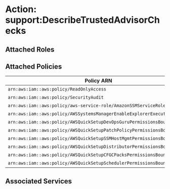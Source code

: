 # Action: support:DescribeTrustedAdvisorChecks

## Attached Roles

## Attached Policies

| Policy ARN | Policy Name |
|------------|-------------|
| `arn:aws:iam::aws:policy/ReadOnlyAccess` | [ReadOnlyAccess](../policies.md#readonlyaccess) |
| `arn:aws:iam::aws:policy/SecurityAudit` | [SecurityAudit](../policies.md#securityaudit) |
| `arn:aws:iam::aws:policy/aws-service-role/AmazonSSMServiceRolePolicy` | [AmazonSSMServiceRolePolicy](../policies.md#amazonssmservicerolepolicy) |
| `arn:aws:iam::aws:policy/AWSSystemsManagerEnableExplorerExecutionPolicy` | [AWSSystemsManagerEnableExplorerExecutionPolicy](../policies.md#awssystemsmanagerenableexplorerexecutionpolicy) |
| `arn:aws:iam::aws:policy/AWSQuickSetupDevOpsGuruPermissionsBoundary` | [AWSQuickSetupDevOpsGuruPermissionsBoundary](../policies.md#awsquicksetupdevopsgurupermissionsboundary) |
| `arn:aws:iam::aws:policy/AWSQuickSetupPatchPolicyPermissionsBoundary` | [AWSQuickSetupPatchPolicyPermissionsBoundary](../policies.md#awsquicksetuppatchpolicypermissionsboundary) |
| `arn:aws:iam::aws:policy/AWSQuickSetupSSMHostMgmtPermissionsBoundary` | [AWSQuickSetupSSMHostMgmtPermissionsBoundary](../policies.md#awsquicksetupssmhostmgmtpermissionsboundary) |
| `arn:aws:iam::aws:policy/AWSQuickSetupDistributorPermissionsBoundary` | [AWSQuickSetupDistributorPermissionsBoundary](../policies.md#awsquicksetupdistributorpermissionsboundary) |
| `arn:aws:iam::aws:policy/AWSQuickSetupCFGCPacksPermissionsBoundary` | [AWSQuickSetupCFGCPacksPermissionsBoundary](../policies.md#awsquicksetupcfgcpackspermissionsboundary) |
| `arn:aws:iam::aws:policy/AWSQuickSetupSchedulerPermissionsBoundary` | [AWSQuickSetupSchedulerPermissionsBoundary](../policies.md#awsquicksetupschedulerpermissionsboundary) |

## Associated Services

